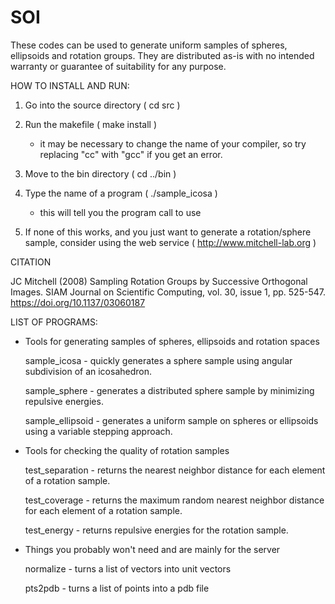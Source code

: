 # SOI
These codes can be used to generate uniform samples of spheres, ellipsoids and
rotation groups.  They are distributed as-is with no intended warranty or guarantee
of suitability for any purpose.  

HOW TO INSTALL AND RUN:
  
   1. Go into the source directory  ( cd src )

   2. Run the makefile ( make install )
       - it may be necessary to change the name of your compiler, so 
         try replacing "cc" with "gcc" if you get an error.

   3. Move to the bin directory ( cd ../bin ) 

   4. Type the name of a program ( ./sample_icosa )
       - this will tell you the program call to use

   5. If none of this works, and you just want to generate a rotation/sphere
      sample, consider using the web service ( http://www.mitchell-lab.org )

CITATION

JC Mitchell (2008) Sampling Rotation Groups by Successive Orthogonal Images. SIAM Journal on Scientific Computing, vol. 30, issue 1, pp. 525-547. https://doi.org/10.1137/03060187


LIST OF PROGRAMS:

* Tools for generating samples of spheres, ellipsoids and rotation spaces

  sample_icosa - quickly generates a sphere sample using angular subdivision
    of an icosahedron.
	
  sample_sphere - generates a distributed sphere sample by minimizing repulsive
    energies.
	
  sample_ellipsoid - generates a uniform sample on spheres or ellipsoids using
    a variable stepping approach.  


* Tools for checking the quality of rotation samples
  
  test_separation - returns the nearest neighbor distance for each element
    of a rotation sample.

  test_coverage - returns the maximum random nearest neighbor distance for
    each element of a rotation sample.
	
  test_energy - returns repulsive energies for the rotation sample.  
  

* Things you probably won't need and are mainly for the server

  normalize - turns a list of vectors into unit vectors 
  
  pts2pdb - turns a list of points into a pdb file

